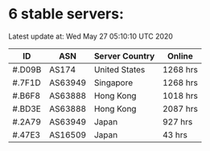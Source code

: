 # 6 stable servers:

Latest update at: Wed May 27 05:10:10 UTC 2020

| ID | ASN | Server Country | Online |
| -- | --- | -------------- | ------ |
| #.D09B | AS174 | United States | 1268 hrs |
| #.7F1D | AS63949 | Singapore | 1268 hrs |
| #.B6F8 | AS63888 | Hong Kong | 1018 hrs |
| #.BD3E | AS63888 | Hong Kong | 2087 hrs |
| #.2A79 | AS63949 | Japan | 927 hrs |
| #.47E3 | AS16509 | Japan | 43 hrs |

